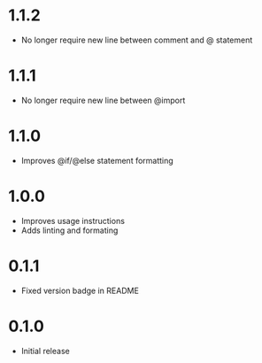 # 1.1.2

- No longer require new line between comment and @ statement

# 1.1.1

- No longer require new line between @import

# 1.1.0

- Improves @if/@else statement formatting

# 1.0.0

- Improves usage instructions
- Adds linting and formating

# 0.1.1

- Fixed version badge in README

# 0.1.0

- Initial release
